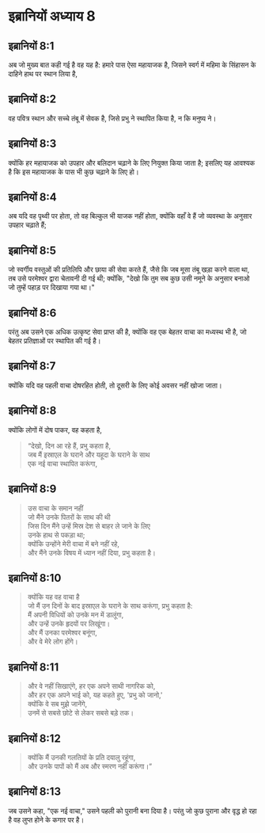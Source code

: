 # इब्रानियों अध्याय 8

## इब्रानियों 8:1

अब जो मुख्य बात कही गई है वह यह है: हमारे पास ऐसा महायाजक है, जिसने स्वर्ग में महिमा के सिंहासन के दाहिने हाथ पर स्थान लिया है,

## इब्रानियों 8:2

वह पवित्र स्थान और सच्चे तंबू में सेवक है, जिसे प्रभु ने स्थापित किया है, न कि मनुष्य ने।

## इब्रानियों 8:3

क्योंकि हर महायाजक को उपहार और बलिदान चढ़ाने के लिए नियुक्त किया जाता है; इसलिए यह आवश्यक है कि इस महायाजक के पास भी कुछ चढ़ाने के लिए हो।

## इब्रानियों 8:4

अब यदि वह पृथ्वी पर होता, तो वह बिल्कुल भी याजक नहीं होता, क्योंकि वहाँ वे हैं जो व्यवस्था के अनुसार उपहार चढ़ाते हैं;

## इब्रानियों 8:5

जो स्वर्गीय वस्तुओं की प्रतिलिपि और छाया की सेवा करते हैं, जैसे कि जब मूसा तंबू खड़ा करने वाला था, तब उसे परमेश्वर द्वारा चेतावनी दी गई थी; क्योंकि, "देखो कि तुम सब कुछ उसी नमूने के अनुसार बनाओ जो तुम्हें पहाड़ पर दिखाया गया था।"

## इब्रानियों 8:6

परंतु अब उसने एक अधिक उत्कृष्ट सेवा प्राप्त की है, क्योंकि वह एक बेहतर वाचा का मध्यस्थ भी है, जो बेहतर प्रतिज्ञाओं पर स्थापित की गई है।

## इब्रानियों 8:7

क्योंकि यदि वह पहली वाचा दोषरहित होती, तो दूसरी के लिए कोई अवसर नहीं खोजा जाता।

## इब्रानियों 8:8

क्योंकि लोगों में दोष पाकर, वह कहता है,

> “देखो, दिन आ रहे हैं, प्रभु कहता है,  
> जब मैं इस्राएल के घराने और यहूदा के घराने के साथ  
> एक नई वाचा स्थापित करूंगा,

## इब्रानियों 8:9

> उस वाचा के समान नहीं  
> जो मैंने उनके पितरों के साथ की थी  
> जिस दिन मैंने उन्हें मिस्र देश से बाहर ले जाने के लिए  
> उनके हाथ से पकड़ा था;  
> क्योंकि उन्होंने मेरी वाचा में बने नहीं रहे,  
> और मैंने उनके विषय में ध्यान नहीं दिया, प्रभु कहता है।

## इब्रानियों 8:10

> क्योंकि यह वह वाचा है  
> जो मैं उन दिनों के बाद इस्राएल के घराने के साथ करूंगा, प्रभु कहता है:  
> मैं अपनी विधियों को उनके मन में डालूंगा,  
> और उन्हें उनके हृदयों पर लिखूंगा।  
> और मैं उनका परमेश्वर बनूंगा,  
> और वे मेरे लोग होंगे।

## इब्रानियों 8:11

> और वे नहीं सिखाएंगे, हर एक अपने साथी नागरिक को,  
> और हर एक अपने भाई को, यह कहते हुए, 'प्रभु को जानो,'  
> क्योंकि वे सब मुझे जानेंगे,  
> उनमें से सबसे छोटे से लेकर सबसे बड़े तक।

## इब्रानियों 8:12

> क्योंकि मैं उनकी गलतियों के प्रति दयालु रहूंगा,  
> और उनके पापों को मैं अब और स्मरण नहीं करूंगा।”

## इब्रानियों 8:13

जब उसने कहा, "एक नई वाचा," उसने पहली को पुरानी बना दिया है। परंतु जो कुछ पुराना और वृद्ध हो रहा है वह लुप्त होने के कगार पर है।
